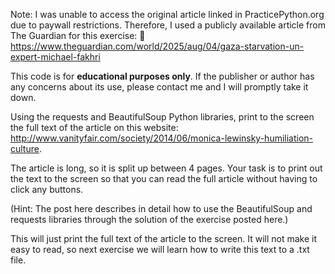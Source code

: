Note: I was unable to access the original article linked in PracticePython.org due to paywall restrictions. Therefore, I used a publicly available article from The Guardian for this exercise:
🔗 https://www.theguardian.com/world/2025/aug/04/gaza-starvation-un-expert-michael-fakhri

This code is for **educational purposes only**. If the publisher or author has any concerns about its use, please contact me and I will promptly take it down.


Using the requests and BeautifulSoup Python libraries, print to the screen the full text of the article on this website: http://www.vanityfair.com/society/2014/06/monica-lewinsky-humiliation-culture.

The article is long, so it is split up between 4 pages. Your task is to print out the text to the screen so that you can read the full article without having to click any buttons.

(Hint: The post here describes in detail how to use the BeautifulSoup and requests libraries through the solution of the exercise posted here.)

This will just print the full text of the article to the screen. It will not make it easy to read, so next exercise we will learn how to write this text to a .txt file.